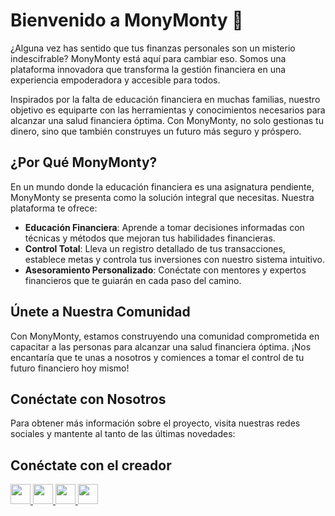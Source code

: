 # Bienvenido a MonyMonty 🌟

¿Alguna vez has sentido que tus finanzas personales son un misterio indescifrable? MonyMonty está aquí para cambiar eso. Somos una
plataforma innovadora que transforma la gestión financiera en una experiencia empoderadora y accesible para todos.

Inspirados por la falta de educación financiera en muchas familias, nuestro objetivo es equiparte con las herramientas y conocimientos
necesarios para alcanzar una salud financiera óptima. Con MonyMonty, no solo gestionas tu dinero, sino que también construyes un futuro más
seguro y próspero.

## ¿Por Qué MonyMonty?

En un mundo donde la educación financiera es una asignatura pendiente, MonyMonty se presenta como la solución integral que necesitas.
Nuestra plataforma te ofrece:

- **Educación Financiera**: Aprende a tomar decisiones informadas con técnicas y métodos que mejoran tus habilidades financieras.
- **Control Total**: Lleva un registro detallado de tus transacciones, establece metas y controla tus inversiones con nuestro sistema
  intuitivo.
- **Asesoramiento Personalizado**: Conéctate con mentores y expertos financieros que te guiarán en cada paso del camino.

## Únete a Nuestra Comunidad

Con MonyMonty, estamos construyendo una comunidad comprometida en capacitar a las personas para alcanzar una salud financiera óptima. ¡Nos
encantaría que te unas a nosotros y comiences a tomar el control de tu futuro financiero hoy mismo!

## Conéctate con Nosotros

Para obtener más información sobre el proyecto, visita nuestras redes sociales y mantente al tanto de las últimas novedades:

<p align="left">

</p>

## Conéctate con el creador

<p align="left"> 
    <a href="https://discord.com/users/Oug#6073" target="_blank" rel="noreferrer">
        <img src="https://raw.githubusercontent.com/danielcranney/readme-generator/main/public/icons/socials/discord.svg" width="32" height="32" />
    </a>
    <a href="https://www.github.com/OugMontiel" target="_blank" rel="noreferrer">
        <img src="https://raw.githubusercontent.com/danielcranney/readme-generator/main/public/icons/socials/github.svg" width="32" height="32" />
    </a>
    <a href="http://www.instagram.com/oug_montiel/" target="_blank" rel="noreferrer">
        <img src="https://raw.githubusercontent.com/danielcranney/readme-generator/main/public/icons/socials/instagram.svg" width="32" height="32" />
    </a>
    <a href="https://www.linkedin.com/in/diego-alejandro-montiel-florez-data-science/" target="_blank" rel="noreferrer">
        <img src="https://raw.githubusercontent.com/danielcranney/readme-generator/main/public/icons/socials/linkedin.svg" width="32" height="32" />
    </a>
</p>
